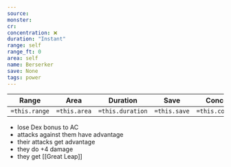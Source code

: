 ```yaml
---
source: 
monster: 
cr: 
concentration: ❌
duration: "Instant"
range: self
range_ft: 0
area: self
name: Berserker
save: None
tags: power
---
```


| **Range** | **Area** | **Duration** | **Save** | **Concentration** |
|:---:|:---:|:---:|:---:|:---:|
| `=this.range` | `=this.area` | `=this.duration` | `=this.save` | `=this.concentration` |

- lose Dex bonus to AC
- attacks against them have advantage
- their attacks get advantage
- they do +4 damage
- they get [[Great Leap]]